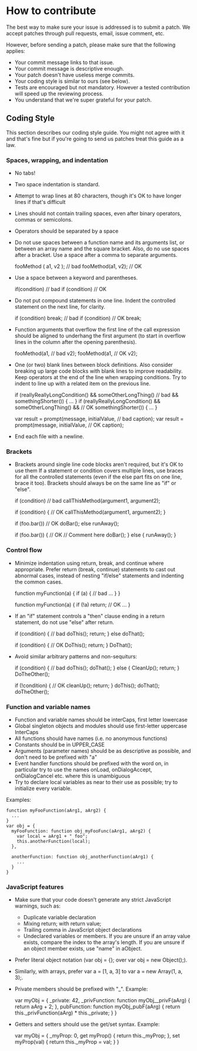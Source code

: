 How to contribute
=================

The best way to make sure your issue is addressed is to submit a
patch. We accept patches through pull requests, email, issue comment,
etc.

However, before sending a patch, please make sure that the following
applies:

* Your commit message links to that issue.
* Your commit message is descriptive enough.
* Your patch doesn't have useless merge commits.
* Your coding style is similar to ours (see below).
* Tests are encouraged but not mandatory. However a tested
  contribution will speed up the reviewing process.
* You understand that we're super grateful for your patch.

Coding Style
------------

This section describes our coding style guide. You might not agree
with it and that's fine but if you're going to send us patches treat
this guide as a law.

### Spaces, wrapping, and indentation

- No tabs!
- Two space indentation is standard.
- Attempt to wrap lines at 80 characters, though it's OK to have
  longer lines if that's difficult
- Lines should not contain trailing spaces, even after binary
  operators, commas or semicolons.
- Operators should be separated by a space
- Do not use spaces between a function name and its arguments list, or
  between an array name and the square bracket. Also, do no use spaces
  after a bracket. Use a space after a comma to separate arguments.

    fooMethod ( a1, v2 ); // bad
    fooMethod(a1, v2);    // OK

- Use a space between a keyword and parentheses.

    if(condition)             // bad
    if (condition)            // OK

- Do not put compound statements in one line. Indent the controlled
  statement on the next line, for clarity.

    if (condition) break;     // bad
    if (condition)            // OK
      break;

- Function arguments that overflow the first line of the call
  expression should be aligned to underhang the first argument (to
  start in overflow lines in the column after the opening
  parenthesis).

    fooMethod(a1,         // bad
        v2);
    fooMethod(a1,         // OK
              v2);

- One (or two) blank lines between block definitions. Also consider
  breaking up large code blocks with blank lines to improve
  readability.  Keep operators at the end of the line when wrapping
  conditions. Try to indent to line up with a related item on the
  previous line.

    if (reallyReallyLongCondition() && someOtherLongThing()     // bad
      && somethingShorter()) {
      ...
    }
    if (reallyReallyLongCondition() && someOtherLongThing() &&  // OK
        somethingShorter()) {
      ...
    }


    var result = prompt(message, initialValue,   // bad
      caption);
    var result = prompt(message, initialValue,   // OK
                        caption);

- End each file with a newline.

### Brackets

- Brackets around single line code blocks aren't required, but it's OK
  to use them If a statement or condition covers multiple lines, use
  braces for all the controlled statements (even if the else part fits
  on one line, brace it too). Brackets should always be on the same
  line as "if" or "else".

    if (condition)            // bad
      callThisMethod(argument1,
                     argument2);

    if (condition) {          // OK
      callThisMethod(argument1,
                     argument2);
    }

    if (foo.bar())         // OK
      doBar();
    else
      runAway();

    if (foo.bar()) {       // OK
      // Comment here
      doBar();
    } else {
      runAway();
    }

### Control flow

- Minimize indentation using return, break, and continue where
  appropriate. Prefer return (break, continue) statements to cast out
  abnormal cases, instead of nesting "if/else" statements and
  indenting the common cases.

    function myFunction(a) {
      if (a) {              // bad
        ...
      }
    }

    function myFunction(a) {
      if (!a)
        return;             // OK
      ...
    }

- If an "if" statement controls a "then" clause ending in a return
  statement, do not use "else" after return.

    if (condition) {          // bad
      doThis();
      return;
    } else
      doThat();

    if (condition) {          // OK
      DoThis();
      return;
    }
    DoThat();

- Avoid similar arbitrary patterns and non-sequiturs:

    if (condition) {          // bad
      doThis();
      doThat();
    } else {
      CleanUp();
      return;
    }
    DoTheOther();

    if (!condition) {         // OK
      cleanUp();
      return;
    }
    doThis();
    doThat();
    doTheOther();

### Function and variable names

- Function and variable names should be interCaps, first letter lowercase
- Global singleton objects and modules should use first-letter uppercase InterCaps
- All functions should have names (i.e. no anonymous functions)
- Constants should be in UPPER_CASE
- Arguments (parameter names) should be as descriptive as possible,
  and don't need to be prefixed with "a"
- Event handler functions should be prefixed with the word on, in
  particular try to use the names onLoad, onDialogAccept,
  onDialogCancel etc. where this is unambiguous
- Try to declare local variables as near to their use as possible; try
  to initialize every variable.

Examples:

    function myFooFunction(aArg1, aArg2) {
      ...
    }
    var obj = {
      myFooFunction: function obj_myFooFunc(aArg1, aArg2) {
        var local = aArg1 + " foo";
        this.anotherFunction(local);
      },

      anotherFunction: function obj_anotherFunction(aArg1) {
        ...
      }
    }

### JavaScript features

- Make sure that your code doesn't generate any strict JavaScript
  warnings, such as:
    - Duplicate variable declaration
    - Mixing return; with return value;
    - Trailing comma in JavaScript object declarations
    - Undeclared variables or members. If you are unsure if an array
      value exists, compare the index to the array's length. If you
      are unsure if an object member exists, use "name" in aObject.
- Prefer literal object notation (var obj = {}; over var obj = new
  Object();).
- Similarly, with arrays, prefer var a = [1, a, 3] to var a = new
  Array(1, a, 3);.
- Private members should be prefixed with "_". Example:

    var myObj = {
      _private: 42,
      _privFunction: function myObj__privF(aArg) {
        return aArg + 2;
      },
      pubFunction: function myObj_pubF(aArg) {
        return this._privFunction(aArg) * this._private;
      }
    }

- Getters and setters should use the get/set syntax. Example:

    var myObj = {
      _myProp: 0,
      get myProp() {
        return this._myProp;
      },
      set myProp(val) {
        return this._myProp = val;
      }
    }

